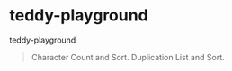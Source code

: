 teddy-playground
================

teddy-playground

> Character Count and Sort.
> Duplication List and Sort.

